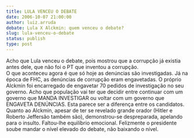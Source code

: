 ```yaml
---
title: LULA VENCEU O DEBATE
date: 2006-10-07 21:00:00
author: luiz.arruda
debate: Lula X Alckmin: quem venceu o debate?
slug: lula-venceu-o-debate
status: publish 
type: post
---
```


Acho que Lula venceu o debate, pois mostrou que a corrupção já existia antes dele, que não foi o PT que inventou a corrupção.  
O que aconteceu agora é que só hoje as denúncias são investigadas. Já na época de FHC, as denúncias de corrupção eram engavetadas. O próprio Alckmin foi encarregado de engavetar 70 pedidos de investigação no seu governo. Acho que população vai ter que decidir entre continuar com um governo que MANDA INVESTIGAR ou voltar com um governo que ENGAVETA DENÚNCIAS. Esta parece ser a diferença entre os candidatos. Quanto ao Alckmin, apesar de ter se revelado grande orador (Hitler e Roberto Jeffersão também são), demonstrou-se despreparada, apelando para o insulto. Faltou-lhe equilíbrio emocional. Felizmente o presidente soube mandar o nível elevado do debate, não baixando o nível. 


 


